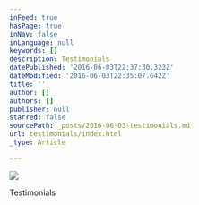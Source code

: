 ```yaml
---
inFeed: true
hasPage: true
inNav: false
inLanguage: null
keywords: []
description: Testimonials
datePublished: '2016-06-03T22:37:30.323Z'
dateModified: '2016-06-03T22:35:07.642Z'
title: ''
author: []
authors: []
publisher: null
starred: false
sourcePath: _posts/2016-06-03-testimonials.md
url: testimonials/index.html
_type: Article

---
```

![](https://the-grid-user-content.s3-us-west-2.amazonaws.com/4676688a-5283-41a1-bfb4-993ff09b9191.jpg)

Testimonials